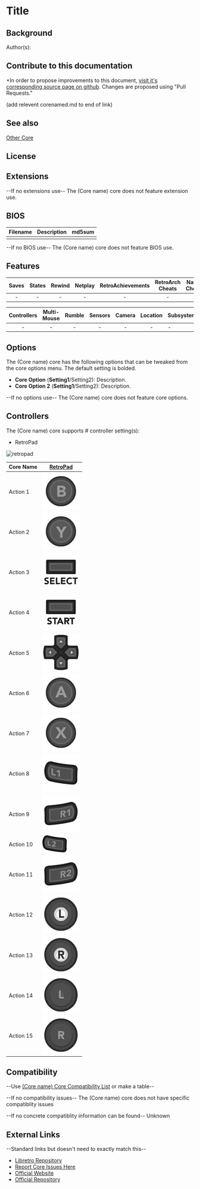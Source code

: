 # Title

## Background

Author(s):

## Contribute to this documentation

+In order to propose improvements to this document, [visit it's corresponding source page on github](https://github.com/libretro/docs/tree/master/docs/library/). Changes are proposed using "Pull Requests."

(add relevent corenamed.md to end of link)

## See also

[Other Core](URL)

## License

## Extensions

--If no extensions use--
The (Core name) core does not feature extension use.

## BIOS

|   Filename    |    Description     |              md5sum              |
|:-------------:|:------------------:|:--------------------------------:|
|               |                    |                                  |

--If no BIOS use--
The (Core name) core does not feature BIOS use.

## Features

| Saves | States      | Rewind | Netplay | RetroAchievements | RetroArch Cheats | Native Cheats |
|:-----:|:-----------:|:------:|:-------:|:-----------------:|:----------------:|:-------------:|
|  -    |     -       |   -    |   -     |        -          |   -              | -             |

| Controllers     | Multi-Mouse | Rumble | Sensors | Camera | Location | Subsystem     |
|:---------------:|:-----------:|:------:|:-------:|:------:|:--------:|:--------------|
|        -        |      -      |    -   |   -     |    -   |    -     |       -       |

## Options

The (Core name) core has the following options that can be tweaked from the core options menu. The default setting is bolded.

- **Core Option** (**Setting1**/Setting2): Description.
- **Core Option 2** (**Setting1**/Setting2): Description.

--If no options use--
The (Core name) core does not feature core options.

## Controllers

The (Core name) core supports # controller setting(s):

* RetroPad

![retropad](images/controllers/retropad.png)

| Core Name | [RetroPad](RetroPad)                                           |
|-----------|----------------------------------------------------------------|
| Action 1  | ![RetroPad_B](images/RetroPad/Retro_B_Round.png)               |
| Action 2  | ![RetroPad_Y](images/RetroPad/Retro_Y_Round.png)               |
| Action 3  | ![RetroPad_Select](images/RetroPad/Retro_Select.png)           |
| Action 4  | ![RetroPad_Start](images/RetroPad/Retro_Start.png)             |
| Action 5  | ![RetroPad_Dpad](images/RetroPad/Retro_Dpad.png)               |
| Action 6  | ![RetroPad_A](images/RetroPad/Retro_A_Round.png)               |
| Action 7  | ![RetroPad_X](images/RetroPad/Retro_X_Round.png)               |
| Action 8  | ![RetroPad_L1](images/RetroPad/Retro_L1.png)                   |
| Action 9  | ![RetroPad_R1](images/RetroPad/Retro_R1.png)                   |
| Action 10 | ![RetroPad_L2](images/RetroPad/Retro_L2_Temp.png)              |
| Action 11 | ![RetroPad_R2](images/RetroPad/Retro_R2.png)                   |
| Action 12 | ![RetroPad_L3](images/RetroPad/Retro_L3.png)                   |
| Action 13 | ![RetroPad_R3](images/RetroPad/Retro_R3.png)                   |
| Action 14 | ![RetroPad_Left_Stick](images/RetroPad/Retro_Left_Stick.png)   |
| Action 15 | ![RetroPad_Right_Stick](images/RetroPad/Retro_Right_Stick.png) |

## Compatibility

--Use [(Core name) Core Compatibility List](URL) or make a table--

--If no compatibility issues--
The (Core name) core does not have specific compatiblity issues

--If no concrete compatiblity information can be found--
Unknown

## External Links

--Standard links but doesn't need to exactly match this--
* [Libretro Repository](https://link)
* [Report Core Issues Here](https://github.com/libretro/libretro-meta)
* [Official Website](https://link)
* [Official Repository](https://link)
